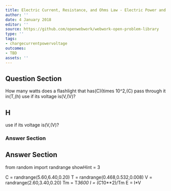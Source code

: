 ```yaml
---
title: Electric Current, Resistance, and Ohms Law - Electric Power and Energy
author: ''
date: 4 January 2018
editor: ''
source: https://github.com/openwebwork/webwork-open-problem-library
type: ''
tags:
- chargecurrentpowervoltage
outcomes:
- TBD
assets: ''
---
```


## Question Section 

How many watts does a flashlight that has(C)(times 10^2,(C) pass through it in(T,(h) use if its voltage is(V,(V)?
## H
use if its voltage is(V,(V)?
### Answer Section


## Answer Section

from random import randrange
showHint = 3


C = randrange(5.60,6.40,0.20)
T = randrange(0.468,0.532,0.008)
V = randrange(2.60,3.40,0.20)
Tm = T*3600
I = (C*10**2)/Tm
E = I*V